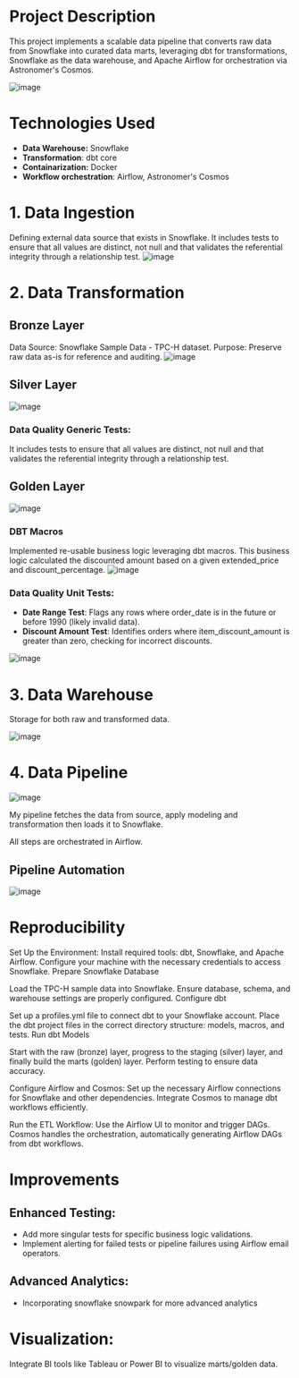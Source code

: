 # Project Description

This project implements a scalable data pipeline that converts raw data from Snowflake into curated data marts, leveraging dbt for transformations, Snowflake as the data warehouse, and Apache Airflow for orchestration via Astronomer's Cosmos.

![image](https://github.com/user-attachments/assets/5bc9a290-82d9-4b1f-9d30-49652e31890d)


# Technologies Used
- **Data Warehouse:** Snowflake
- **Transformation**: dbt core
- **Containarization:** Docker
- **Workflow orchestration**: Airflow, Astronomer's Cosmos


# 1. Data Ingestion

Defining external data source that exists in Snowflake. It includes tests to ensure that all values are distinct, not null and that validates the referential integrity through a relationship test.
![image](https://github.com/user-attachments/assets/ff6ffd62-24cc-4f88-b206-77b58cf8febc)


# 2. Data Transformation
## Bronze Layer
Data Source: Snowflake Sample Data - TPC-H dataset. Purpose: Preserve raw data as-is for reference and auditing.
![image](https://github.com/user-attachments/assets/e1a2d121-f0d9-48aa-99cd-7c10309eac98)

## Silver Layer

![image](https://github.com/user-attachments/assets/82bee4f7-0ccf-4e51-b80f-85decdcadcac)

### **Data Quality Generic Tests**:
It includes tests to ensure that all values are distinct, not null and that validates the referential integrity through a relationship test.

## Golden Layer
![image](https://github.com/user-attachments/assets/16fafa24-6fbc-422d-962b-d4ae70fd1e03)

### DBT Macros
Implemented re-usable business logic leveraging dbt macros. This business logic calculated the discounted amount based on a given extended_price and discount_percentage. 
![image](https://github.com/user-attachments/assets/7358fb31-da21-426a-a4e0-f15f9359aff7)

### **Data Quality Unit Tests**:
- **Date Range Test**: Flags any rows where order_date is in the future or before 1990 (likely invalid data).
- **Discount Amount Test**: Identifies orders where item_discount_amount is greater than zero, checking for incorrect discounts.

![image](https://github.com/user-attachments/assets/2f3a780a-b85c-4adb-a8fb-36da9b519f45)


# 3. Data Warehouse

Storage for both raw and transformed data.

![image](https://github.com/user-attachments/assets/2656d8cf-5b28-4224-9cad-2e4235e6b74b)


# 4. Data Pipeline

![image](https://github.com/user-attachments/assets/71050d84-61f3-4fd7-bcf8-3277d956d61c)

My pipeline fetches the data from source, apply modeling and transformation then loads it to Snowflake.

All steps are orchestrated in Airflow.

## Pipeline Automation

![image](https://github.com/user-attachments/assets/31f76b86-2869-42bb-a951-a919a548475d)



# Reproducibility
Set Up the Environment: Install required tools: dbt, Snowflake, and Apache Airflow. Configure your machine with the necessary credentials to access Snowflake. Prepare Snowflake Database

Load the TPC-H sample data into Snowflake. Ensure database, schema, and warehouse settings are properly configured. Configure dbt

Set up a profiles.yml file to connect dbt to your Snowflake account. Place the dbt project files in the correct directory structure: models, macros, and tests. Run dbt Models

Start with the raw (bronze) layer, progress to the staging (silver) layer, and finally build the marts (golden) layer. Perform testing to ensure data accuracy.

Configure Airflow and Cosmos: Set up the necessary Airflow connections for Snowflake and other dependencies. Integrate Cosmos to manage dbt workflows efficiently.

Run the ETL Workflow: Use the Airflow UI to monitor and trigger DAGs. Cosmos handles the orchestration, automatically generating Airflow DAGs from dbt workflows.


# Improvements
## Enhanced Testing:
- Add more singular tests for specific business logic validations.
- Implement alerting for failed tests or pipeline failures using Airflow email operators.

## Advanced Analytics:
- Incorporating snowflake snowpark for more advanced analytics

# Visualization:

Integrate BI tools like Tableau or Power BI to visualize marts/golden data.
